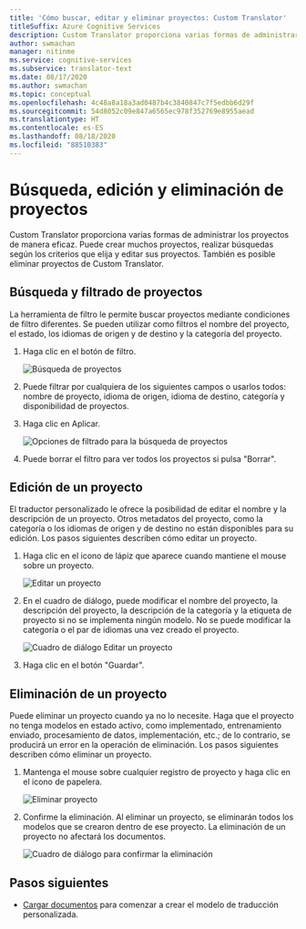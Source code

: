 ```yaml
---
title: 'Cómo buscar, editar y eliminar proyectos: Custom Translator'
titleSuffix: Azure Cognitive Services
description: Custom Translator proporciona varias formas de administrar los proyectos de manera eficaz. Puede crear varios proyectos, realizar búsquedas según los criterios que elija y editar sus proyectos. También es posible eliminar proyectos de Custom Translator.
author: swmachan
manager: nitinme
ms.service: cognitive-services
ms.subservice: translator-text
ms.date: 08/17/2020
ms.author: swmachan
ms.topic: conceptual
ms.openlocfilehash: 4c48a8a18a3ad0487b4c3840847c7f5edbb6d29f
ms.sourcegitcommit: 54d8052c09e847a6565ec978f352769e8955aead
ms.translationtype: HT
ms.contentlocale: es-ES
ms.lasthandoff: 08/18/2020
ms.locfileid: "88510383"
---
```

# <a name="search-edit-and-delete-projects"></a>Búsqueda, edición y eliminación de proyectos

Custom Translator proporciona varias formas de administrar los proyectos de manera eficaz. Puede crear muchos proyectos, realizar búsquedas según los criterios que elija y editar sus proyectos. También es posible eliminar proyectos de Custom Translator.  

## <a name="search-and-filter-projects"></a>Búsqueda y filtrado de proyectos

La herramienta de filtro le permite buscar proyectos mediante condiciones de filtro diferentes. Se pueden utilizar como filtros el nombre del proyecto, el estado, los idiomas de origen y de destino y la categoría del proyecto.

1. Haga clic en el botón de filtro.

    ![Búsqueda de proyectos](media/how-to/how-to-search-project.png)

2. Puede filtrar por cualquiera de los siguientes campos o usarlos todos: nombre de proyecto, idioma de origen, idioma de destino, categoría y disponibilidad de proyectos.

3. Haga clic en Aplicar.

    ![Opciones de filtrado para la búsqueda de proyectos](media/how-to/how-to-search-project-filters.png)

4. Puede borrar el filtro para ver todos los proyectos si pulsa "Borrar".

## <a name="edit-a-project"></a>Edición de un proyecto

El traductor personalizado le ofrece la posibilidad de editar el nombre y la descripción de un proyecto. Otros metadatos del proyecto, como la categoría o los idiomas de origen y de destino no están disponibles para su edición. Los pasos siguientes describen cómo editar un proyecto.

1. Haga clic en el icono de lápiz que aparece cuando mantiene el mouse sobre un proyecto.

    ![Editar un proyecto](media/how-to/how-to-edit-project.png)

2. En el cuadro de diálogo, puede modificar el nombre del proyecto, la descripción del proyecto, la descripción de la categoría y la etiqueta de proyecto si no se implementa ningún modelo. No se puede modificar la categoría o el par de idiomas una vez creado el proyecto.

    ![Cuadro de diálogo Editar un proyecto](media/how-to/how-to-edit-project-dialog.png)

3. Haga clic en el botón "Guardar".

## <a name="delete-a-project"></a>Eliminación de un proyecto

Puede eliminar un proyecto cuando ya no lo necesite. Haga que el proyecto no tenga modelos en estado activo, como implementado, entrenamiento enviado, procesamiento de datos, implementación, etc.; de lo contrario, se producirá un error en la operación de eliminación. Los pasos siguientes describen cómo eliminar un proyecto.

1. Mantenga el mouse sobre cualquier registro de proyecto y haga clic en el icono de papelera.

   ![Eliminar proyecto](media/how-to/how-to-delete-project.png)

2. Confirme la eliminación. Al eliminar un proyecto, se eliminarán todos los modelos que se crearon dentro de ese proyecto. La eliminación de un proyecto no afectará los documentos.

   ![Cuadro de diálogo para confirmar la eliminación](media/how-to/how-to-delete-project-confirm.png)

## <a name="next-steps"></a>Pasos siguientes

- [Cargar documentos](how-to-upload-document.md) para comenzar a crear el modelo de traducción personalizada.
